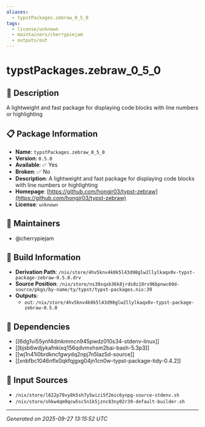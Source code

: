 ```yaml
---
aliases:
  - typstPackages.zebraw_0_5_0
tags:
  - license/unknown
  - maintainers/cherrypiejam
  - outputs/out
---
```


# typstPackages.zebraw_0_5_0

## 📝 Description

A lightweight and fast package for displaying code blocks with line numbers or highlighting

## 📋 Package Information

- **Name**: `typstPackages.zebraw_0_5_0`
- **Version**: `0.5.0`
- **Available**: ✅ Yes
- **Broken**: ✅ No
- **Description**: A lightweight and fast package for displaying code blocks with line numbers or highlighting
- **Homepage**: [https://github.com/hongjr03/typst-zebraw](https://github.com/hongjr03/typst-zebraw)
- **License**: `unknown`
## 👥 Maintainers

- @cherrypiejam


## 🔧 Build Information

- **Derivation Path**: `/nix/store/4hv5knv4k0k5l43d98glw2llylkaqx0v-typst-package-zebraw-0.5.0.drv`
- **Source Position**: `/nix/store/ns30sqxb36k8jrds8z18rv96bpnwc60d-source/pkgs/by-name/ty/typst/typst-packages.nix:39`
- **Outputs**:
  - `out`:  `/nix/store/4hv5knv4k0k5l43d98glw2llylkaqx0v-typst-package-zebraw-0.5.0`

## 🔗 Dependencies

- [[6dg1vi55ynf4dmkmmcn945pwdz010s34-stdenv-linux]]
- [[bjsb6wdjykafnkixq156qdvmxhsm2bai-bash-5.3p3]]
- [[wj1n41i0brdkncfgwydq2npj7n5laz5d-source]]
- [[xnbfbc1046nflx0qkfqjgxg04jn1cn0w-typst-package-tidy-0.4.2]]

## 📁 Input Sources

- `/nix/store/l622p70vy8k5sh7y5wizi5f2mic6ynpg-source-stdenv.sh`
- `/nix/store/shkw4qm9qcw5sc5n1k5jznc83ny02r39-default-builder.sh`

---
*Generated on 2025-09-27 13:15:52 UTC*
